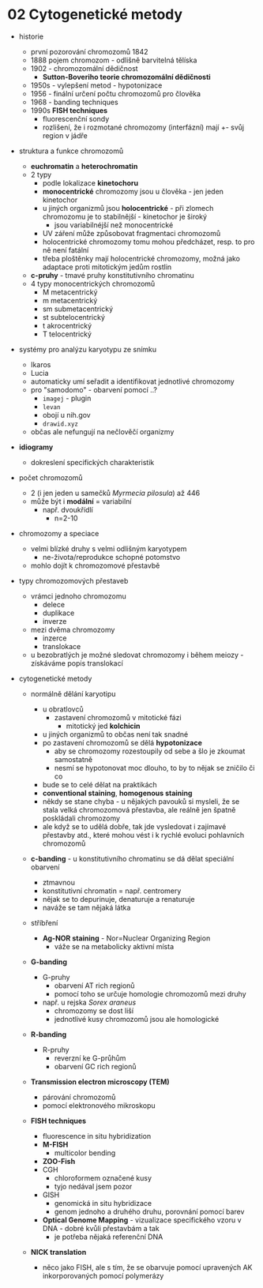 # 02 Cytogenetické metody

- historie
  - první pozorování chromozomů 1842
  - 1888 pojem chromozom - odlišně barvitelná tělíska
  - 1902 - chromozomální dědičnost
    - **Sutton-Boveriho teorie chromozomální dědičnosti**
  - 1950s - vylepšení metod - hypotonizace
  - 1956 - finální určení počtu chromozomů pro člověka
  - 1968 - banding techniques
  - 1990s **FISH techniques**
    - fluorescenční sondy
    - rozlišení, že i rozmotané chromozomy (interfázní) mají +- svůj region v jádře

- struktura a funkce chromozomů
  - **euchromatin** a **heterochromatin**
  - 2 typy
    - podle lokalizace **kinetochoru**
    - **monocentrické** chromozomy jsou u člověka - jen jeden kinetochor
    - u jiných organizmů jsou **holocentrické** - při zlomech chromozomu je to stabilnější - kinetochor je široký
      - jsou variabilnéjší než monocentrické
    - UV záření může způsobovat fragmentaci chromozomů
    - holocentrické chromozomy tomu mohou předcházet, resp. to pro ně není fatální
    - třeba ploštěnky mají holocentrické chromozomy, možná jako adaptace proti mitotickým jedům rostlin
  - **c-pruhy** - tmavé pruhy konstitutivního chromatinu
  - 4 typy monocentrických chromozomů
    - M metacentrický
    - m metacentrický
    - sm submetacentrický
    - st subtelocentrický
    - t akrocentrický
    - T telocentrický

- systémy pro analýzu karyotypu ze snímku
  - Ikaros
  - Lucia
  - automaticky umí seřadit a identifikovat jednotlivé chromozomy
  - pro "samodomo" - obarvení pomocí ..?
    - `imagej` - plugin
    - `levan`
    - obojí u nih.gov
    - `drawid.xyz`
  - občas ale nefungují na nečlověčí organizmy

- **idiogramy**
  - dokreslení specifických charakteristik

- počet chromozomů
  - 2 (i jen jeden u samečků *Myrmecia pilosula*) až 446
  - může být i **modální** = variabilní
    - např. dvoukřídlí
      - n=2-10

- chromozomy a speciace
  - velmi blízké druhy s velmi odlišným karyotypem
    - ne-života/reprodukce schopné potomstvo
  - mohlo dojít k chromozomové přestavbě

- typy chromozomových přestaveb
  - vrámci jednoho chromozomu
    - delece
    - duplikace
    - inverze
  - mezi dvěma chromozomy
    - inzerce
    - translokace
  - u bezobratlých je možné sledovat chromozomy i během meiozy - získáváme popis translokací

- cytogenetické metody
  - normálně dělání karyotipu
    - u obratlovců
      - zastavení chromozomů v mitotické fázi
        - mitotický jed **kolchicin**
    - u jiných organizmů to občas není tak snadné
    - po zastavení chromozomů se dělá **hypotonizace**
      - aby se chromozomy rozestoupily od sebe a šlo je zkoumat samostatně
      - nesmí se hypotonovat moc dlouho, to by to nějak se zničilo či co
    - bude se to celé dělat na praktikách
    - **conventional staining**, **homogenous staining**
    - někdy se stane chyba - u nějakých pavouků si mysleli, že se stala velká chromozomová přestavba, ale reálně jen špatně poskládali chromozomy
    - ale když se to udělá dobře, tak jde vysledovat i zajímavé přestavby atd., které mohou vést i k rychlé evoluci pohlavních chromozomů

  - **c-banding** - u konstitutivního chromatinu se dá dělat speciální obarvení
    - ztmavnou
    - konstitutivní chromatin = např. centromery
    - nějak se to depurinuje, denaturuje a renaturuje
    - naváže se tam nějaká látka

  - stříbření
    - **Ag-NOR staining** - Nor=Nuclear Organizing Region
      - váže se na metabolicky aktivní místa

  - **G-banding**
    - G-pruhy
      - obarvení AT rich regionů
      - pomocí toho se určuje homologie chromozomů mezi druhy
    - např. u rejska *Sorex araneus*
      - chromozomy se dost liší
      - jednotlivé kusy chromozomů jsou ale homologické

  - **R-banding**
    - R-pruhy
      - reverzní ke G-průhům
      - obarvení GC rich regionů

  - **Transmission electron microscopy (TEM)**
    - párování chromozomů
    - pomocí elektronového mikroskopu

  - **FISH techniques**
    - fluorescence in situ hybridization
    - **M-FISH**
      - multicolor bending
    - **ZOO-Fish**
    - CGH
      - chloroformem označené kusy
      - tyjo nedával jsem pozor
    - GISH
      - genomická in situ hybridizace
      - genom jednoho a druhého druhu, porovnání pomocí barev
    - **Optical Genome Mapping** - vizualizace specifického vzoru v DNA - dobré kvůli přestavbám a tak
      - je potřeba nějaká referenční DNA
  - **NICK translation**
    - něco jako FISH, ale s tím, že se obarvuje pomocí upravených AK inkorporovaných pomocí polymerázy